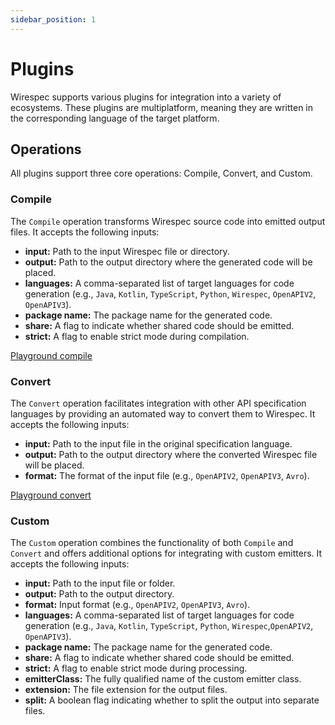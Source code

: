 ```yaml
---
sidebar_position: 1
---
```


# Plugins

Wirespec supports various plugins for integration into a variety of ecosystems. These plugins are multiplatform, meaning they are written in the corresponding language of the target platform.

## Operations

All plugins support three core operations: Compile, Convert, and Custom.

### Compile

The `Compile` operation transforms Wirespec source code into emitted output files. It accepts the following inputs:

*   **input:** Path to the input Wirespec file or directory.
*   **output:** Path to the output directory where the generated code will be placed.
*   **languages:** A comma-separated list of target languages for code generation (e.g., `Java`, `Kotlin`, `TypeScript`, `Python`, `Wirespec`, `OpenAPIV2`, `OpenAPIV3`).
*   **package name:** The package name for the generated code.
*   **share:**  A flag to indicate whether shared code should be emitted.
*   **strict:** A flag to enable strict mode during compilation.

[Playground compile](http://playground.wirespec.io/compile)

### Convert

The `Convert` operation facilitates integration with other API specification languages by providing an automated way to convert them to Wirespec. It accepts the following inputs:

*   **input:** Path to the input file in the original specification language.
*   **output:** Path to the output directory where the converted Wirespec file will be placed.
*   **format:** The format of the input file (e.g., `OpenAPIV2`, `OpenAPIV3`, `Avro`).

[Playground convert](http://playground.wirespec.io/covert)

### Custom

The `Custom` operation combines the functionality of both `Compile` and `Convert` and offers additional options for integrating with custom emitters. It accepts the following inputs:

*   **input:** Path to the input file or folder.
*   **output:** Path to the output directory.
*   **format:** Input format (e.g., `OpenAPIV2`, `OpenAPIV3`, `Avro`).
*   **languages:** A comma-separated list of target languages for code generation (e.g., `Java`, `Kotlin`, `TypeScript`, `Python`, `Wirespec`,`OpenAPIV2`, `OpenAPIV3`).
*   **package name:** The package name for the generated code.
*   **share:** A flag to indicate whether shared code should be emitted.
*   **strict:** A flag to enable strict mode during processing.
*   **emitterClass:** The fully qualified name of the custom emitter class.
*   **extension:** The file extension for the output files.
*   **split:** A boolean flag indicating whether to split the output into separate files.